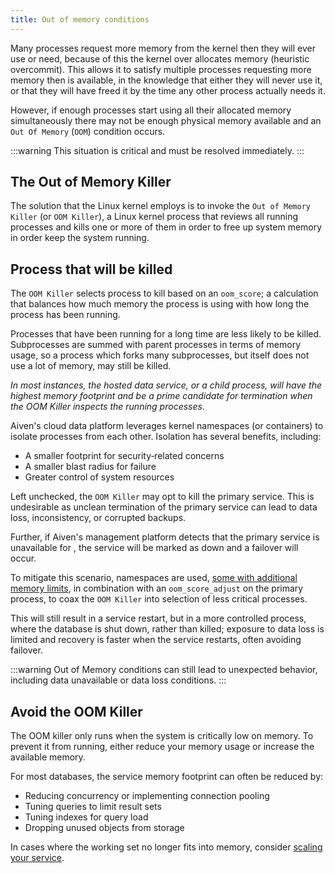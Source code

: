 ```yaml
---
title: Out of memory conditions
---
```


Many processes request more memory from the kernel then they will ever use or need, because of this the kernel over allocates memory (heuristic overcommit).
This allows it to satisfy multiple processes requesting more memory then is available, in the knowledge that either they will never use it, or that they will have freed it by the time any other process actually needs it.

However, if enough processes start using all their allocated memory
simultaneously there may not be enough physical memory available and an
`Out Of Memory` (`OOM`) condition occurs.

:::warning
This situation is critical and must be resolved immediately.
:::

## The Out of Memory Killer

The solution that the Linux kernel employs is to invoke the
`Out of Memory Killer` (or `OOM Killer`), a Linux kernel process that
reviews all running processes and kills one or more of them in order to
free up system memory in order keep the system running.

## Process that will be killed

The `OOM Killer` selects process to kill based on an `oom_score`; a
calculation that balances how much memory the process is using with how
long the process has been running.

Processes that have been running for a long time are less likely to be
killed. Subprocesses are summed with parent processes in terms of memory
usage, so a process which forks many subprocesses, but
itself does not use a lot of memory, may still be killed.

*In most instances, the hosted data service, or a child process, will
have the highest memory footprint and be a prime candidate for
termination when the OOM Killer inspects the running processes.*

Aiven's cloud data platform leverages kernel namespaces (or containers)
to isolate processes from each other. Isolation has several benefits,
including:

- A smaller footprint for security‑related concerns
- A smaller blast radius for failure
- Greater control of system resources

Left unchecked, the `OOM Killer` may opt to kill the primary service.
This is undesirable as unclean termination of the primary service can
lead to data loss, inconsistency, or corrupted backups.

Further, if Aiven's management platform detects that the primary
service is unavailable for , the service will be marked as down and a
failover will occur.

To mitigate this scenario, namespaces are used,
[some with additional memory limits](/docs/platform/concepts/service-memory-limits), in combination with an `oom_score_adjust` on the primary
process, to coax the `OOM Killer` into selection of less critical
processes.

This will still result in a service restart, but in a more controlled
process, where the database is shut down, rather than killed; exposure
to data loss is limited and recovery is faster when the service
restarts, often avoiding failover.

:::warning
Out of Memory conditions can still lead to unexpected behavior,
including data unavailable or data loss conditions.
:::

## Avoid the OOM Killer

The OOM killer only runs when the system is critically low on memory.
To prevent it from running, either reduce your memory usage or
increase the available memory.

For most databases, the service memory footprint can often be reduced
by:

- Reducing concurrency or implementing connection pooling
- Tuning queries to limit result sets
- Tuning indexes for query load
- Dropping unused objects from storage

In cases where the working set no longer fits into memory, consider
[scaling your service](/docs/platform/howto/scale-services).
